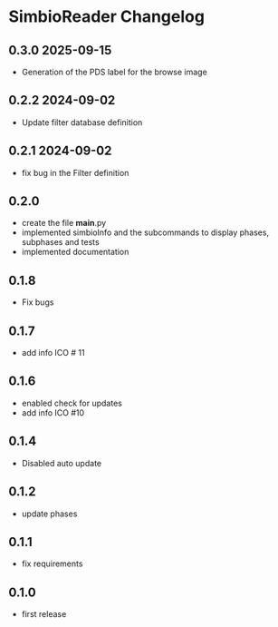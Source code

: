# SimbioReader Changelog

## 0.3.0 2025-09-15

- Generation of the PDS label for the browse image

## 0.2.2 2024-09-02

- Update filter database definition

## 0.2.1 2024-09-02

- fix bug in the Filter definition

## 0.2.0

- create the file __main__.py
- implemented simbioInfo and the subcommands to display phases, subphases and tests 
- implemented documentation


## 0.1.8

- Fix bugs

## 0.1.7

- add info ICO # 11

## 0.1.6

- enabled check for updates
- add info ICO #10

## 0.1.4
- Disabled auto update

## 0.1.2

- update phases

## 0.1.1

- fix requirements

## 0.1.0

- first release